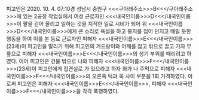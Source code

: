 피고인은 2020. 10. 4. 07:10경 성남시 중원구 <<<구아래주소>>>B<<</구아래주소>>>에 있는 2공장 작업실에서 여성 근로자인 <<<내국인이름>>>D<<</내국인이름>>>이 팔을 걷어 올리고 일하는 것을 지적한 일로 시비가 되어 위 <<<내국인이름>>>D<<</내국인이름>>>에게 큰 소리로 욕설을 하고 봉지를 집어 던지고 때릴 듯한 행동을 하여 이를 본 동료 근로자인 피해자 <<<내국인이름>>>E<<</내국인이름>>>(23세)이 피고인을 말리기 위해 피고인의 겨드랑이와 어깨를 잡고 밖으로 끌고 가자 무릎으로 피해자 <<<내국인이름>>>E<<</내국인이름>>>의 성기 부위를 때리려고 하였다.
이어 피고인은 건물 밖으로 나와 피해자 <<<내국인이름>>>F<<</내국인이름>>>(23세)이 피고인에게 접견실로 가 있으라고 하자 화가 나 주먹으로 피해자 <<<내국인이름>>>F<<</내국인이름>>>의 오른쪽 턱과 목 사이 부분을 1회 가격하였다.
이로써 피고인은 피해자 <<<내국인이름>>>E<<</내국인이름>>>, 피해자 <<<내국인이름>>>F<<</내국인이름>>>을 각각 폭행하였다.